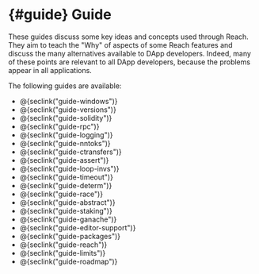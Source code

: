 # {#guide} Guide

These guides discuss some key ideas and concepts used through Reach.
They aim to teach the "Why" of aspects of some Reach features and discuss the many alternatives available to DApp developers.
Indeed, many of these points are relevant to all DApp developers, because the problems appear in all applications.

The following guides are available:
+ @{seclink("guide-windows")}
+ @{seclink("guide-versions")}
+ @{seclink("guide-solidity")}
+ @{seclink("guide-rpc")}
+ @{seclink("guide-logging")}
+ @{seclink("guide-nntoks")}
+ @{seclink("guide-ctransfers")}
+ @{seclink("guide-assert")}
+ @{seclink("guide-loop-invs")}
+ @{seclink("guide-timeout")}
+ @{seclink("guide-determ")}
+ @{seclink("guide-race")}
+ @{seclink("guide-abstract")}
+ @{seclink("guide-staking")}
+ @{seclink("guide-ganache")}
+ @{seclink("guide-editor-support")}
+ @{seclink("guide-packages")}
+ @{seclink("guide-reach")}
+ @{seclink("guide-limits")}
+ @{seclink("guide-roadmap")}